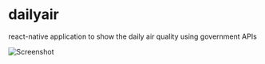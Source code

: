 # dailyair
react-native application to show the daily air quality using government APIs

![Screenshot](https://raw.githubusercontent.com/jasonh9/dailyair/master/screenshot.png)
